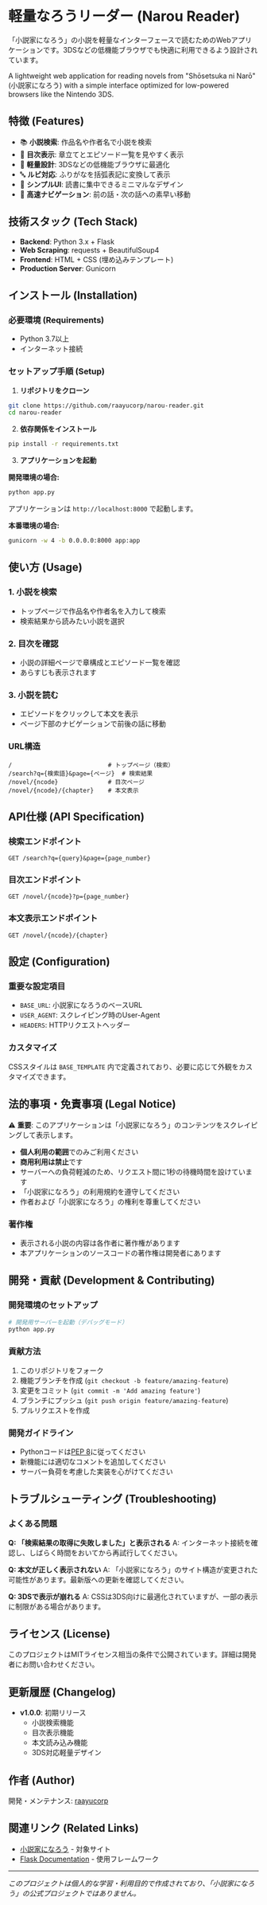 # 軽量なろうリーダー (Narou Reader)

「小説家になろう」の小説を軽量なインターフェースで読むためのWebアプリケーションです。3DSなどの低機能ブラウザでも快適に利用できるよう設計されています。

A lightweight web application for reading novels from "Shōsetsuka ni Narō" (小説家になろう) with a simple interface optimized for low-powered browsers like the Nintendo 3DS.

## 特徴 (Features)

- 📚 **小説検索**: 作品名や作者名で小説を検索
- 📖 **目次表示**: 章立てとエピソード一覧を見やすく表示
- 📱 **軽量設計**: 3DSなどの低機能ブラウザに最適化
- 🔤 **ルビ対応**: ふりがなを括弧表記に変換して表示
- 🎯 **シンプルUI**: 読書に集中できるミニマルなデザイン
- 🚀 **高速ナビゲーション**: 前の話・次の話への素早い移動

## 技術スタック (Tech Stack)

- **Backend**: Python 3.x + Flask
- **Web Scraping**: requests + BeautifulSoup4
- **Frontend**: HTML + CSS (埋め込みテンプレート)
- **Production Server**: Gunicorn

## インストール (Installation)

### 必要環境 (Requirements)

- Python 3.7以上
- インターネット接続

### セットアップ手順 (Setup)

1. **リポジトリをクローン**
```bash
git clone https://github.com/raayucorp/narou-reader.git
cd narou-reader
```

2. **依存関係をインストール**
```bash
pip install -r requirements.txt
```

3. **アプリケーションを起動**

**開発環境の場合:**
```bash
python app.py
```
アプリケーションは `http://localhost:8000` で起動します。

**本番環境の場合:**
```bash
gunicorn -w 4 -b 0.0.0.0:8000 app:app
```

## 使い方 (Usage)

### 1. 小説を検索
- トップページで作品名や作者名を入力して検索
- 検索結果から読みたい小説を選択

### 2. 目次を確認
- 小説の詳細ページで章構成とエピソード一覧を確認
- あらすじも表示されます

### 3. 小説を読む
- エピソードをクリックして本文を表示
- ページ下部のナビゲーションで前後の話に移動

### URL構造

```
/                           # トップページ（検索）
/search?q={検索語}&page={ページ}  # 検索結果
/novel/{ncode}              # 目次ページ
/novel/{ncode}/{chapter}    # 本文表示
```

## API仕様 (API Specification)

### 検索エンドポイント
```
GET /search?q={query}&page={page_number}
```

### 目次エンドポイント
```
GET /novel/{ncode}?p={page_number}
```

### 本文表示エンドポイント
```
GET /novel/{ncode}/{chapter}
```

## 設定 (Configuration)

### 重要な設定項目

- `BASE_URL`: 小説家になろうのベースURL
- `USER_AGENT`: スクレイピング時のUser-Agent
- `HEADERS`: HTTPリクエストヘッダー

### カスタマイズ

CSSスタイルは `BASE_TEMPLATE` 内で定義されており、必要に応じて外観をカスタマイズできます。

## 法的事項・免責事項 (Legal Notice)

⚠️ **重要**: このアプリケーションは「小説家になろう」のコンテンツをスクレイピングして表示します。

- **個人利用の範囲**でのみご利用ください
- **商用利用は禁止**です
- サーバーへの負荷軽減のため、リクエスト間に1秒の待機時間を設けています
- 「小説家になろう」の利用規約を遵守してください
- 作者および「小説家になろう」の権利を尊重してください

### 著作権

- 表示される小説の内容は各作者に著作権があります
- 本アプリケーションのソースコードの著作権は開発者にあります

## 開発・貢献 (Development & Contributing)

### 開発環境のセットアップ

```bash
# 開発用サーバーを起動（デバッグモード）
python app.py
```

### 貢献方法

1. このリポジトリをフォーク
2. 機能ブランチを作成 (`git checkout -b feature/amazing-feature`)
3. 変更をコミット (`git commit -m 'Add amazing feature'`)
4. ブランチにプッシュ (`git push origin feature/amazing-feature`)
5. プルリクエストを作成

### 開発ガイドライン

- Pythonコードは[PEP 8](https://pep8.org/)に従ってください
- 新機能には適切なコメントを追加してください
- サーバー負荷を考慮した実装を心がけてください

## トラブルシューティング (Troubleshooting)

### よくある問題

**Q: 「検索結果の取得に失敗しました」と表示される**
A: インターネット接続を確認し、しばらく時間をおいてから再試行してください。

**Q: 本文が正しく表示されない**
A: 「小説家になろう」のサイト構造が変更された可能性があります。最新版への更新を確認してください。

**Q: 3DSで表示が崩れる**
A: CSSは3DS向けに最適化されていますが、一部の表示に制限がある場合があります。

## ライセンス (License)

このプロジェクトはMITライセンス相当の条件で公開されています。詳細は開発者にお問い合わせください。

## 更新履歴 (Changelog)

- **v1.0.0**: 初期リリース
  - 小説検索機能
  - 目次表示機能
  - 本文読み込み機能
  - 3DS対応軽量デザイン

## 作者 (Author)

開発・メンテナンス: [raayucorp](https://github.com/raayucorp)

## 関連リンク (Related Links)

- [小説家になろう](https://syosetu.com/) - 対象サイト
- [Flask Documentation](https://flask.palletsprojects.com/) - 使用フレームワーク

---

*このプロジェクトは個人的な学習・利用目的で作成されており、「小説家になろう」の公式プロジェクトではありません。*